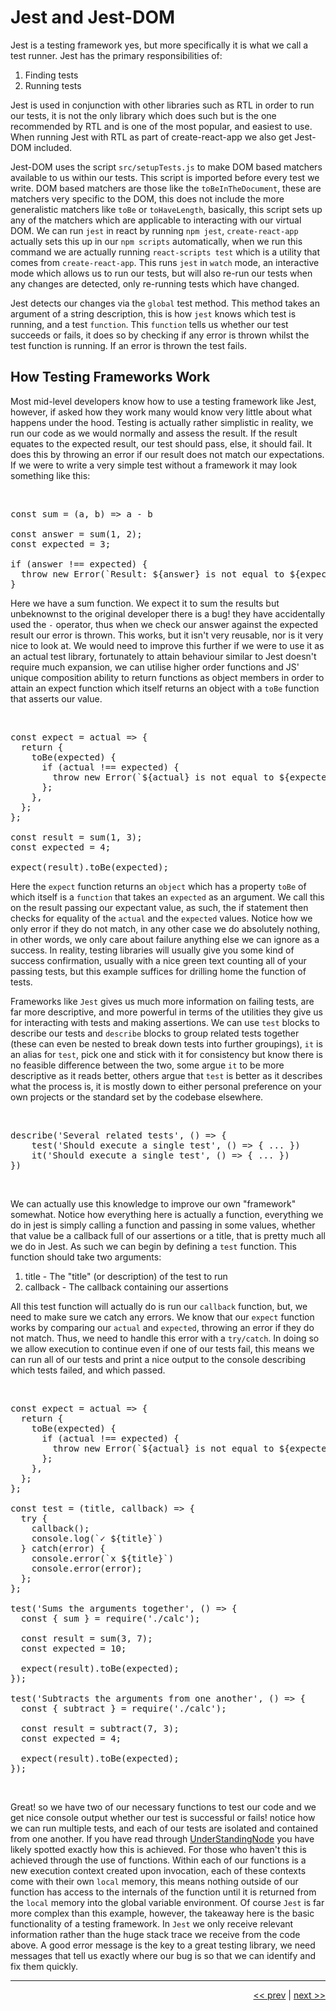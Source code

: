 # Jest and Jest-DOM

Jest is a testing framework yes, but more specifically it is what we call a test runner. Jest has the primary responsibilities of:

1. Finding tests
2. Running tests

Jest is used in conjunction with other libraries such as RTL in order to run our tests, it is not the only library which does such but is the one recommended by RTL and is one of the most popular, and easiest to use. When running Jest with RTL as part of  create-react-app we also get Jest-DOM included.

Jest-DOM uses the script `src/setupTests.js` to make DOM based matchers available to us within our tests. This script is imported before every test we write. DOM based matchers are those like the `toBeInTheDocument`, these are matchers very specific to the DOM, this does not include the more generalistic matchers like `toBe` or `toHaveLength`, basically, this script sets up any of the matchers which are applicable to interacting with our virtual DOM. We can run `jest` in react by running `npm jest`, `create-react-app` actually sets this up in our `npm scripts` automatically, when we run this command we are actually running `react-scripts test` which is a utility that comes from `create-react-app`. This runs `jest` in `watch` mode, an interactive mode which allows us to run our tests, but will also re-run our tests when any changes are detected, only re-running tests which have changed.

Jest detects our changes via the `global` test method. This method takes an argument of a string description, this is how `jest` knows which test is running, and a test `function`. This `function` tells us whether our test succeeds or fails, it does so by checking if any error is thrown whilst the test function is running. If an error is thrown the test fails.

## How Testing Frameworks Work

Most mid-level developers know how to use a testing framework like Jest, however, if asked how they work many would know very little about what happens under the hood. Testing is actually rather simplistic in reality, we run our code as we would normally and assess the result. If the result equates to the expected result, our test should pass, else, it should fail. It does this by throwing an error if our result does not match our expectations. If we were to write a very simple test without a framework it may look something like this:

<br />

<pre>
const sum = (a, b) => a - b

const answer = sum(1, 2);
const expected = 3;

if (answer !== expected) {
  throw new Error(`Result: ${answer} is not equal to ${expected}!`);
}
</pre>

Here we have a sum function. We expect it to sum the results but unbeknownst to the original developer there is a bug! they have accidentally used the `-` operator, thus when we check our answer against the expected result our error is thrown. This works, but it isn't very reusable, nor is it very nice to look at. We would need to improve this further if we were to use it as an actual test library, fortunately to attain behaviour similar to Jest doesn't require much expansion, we can utilise higher order functions and JS' unique composition ability to return functions as object members in order to attain an expect function which itself returns an object with a `toBe` function that asserts our value.

<br />

<pre>
const expect = actual => {
  return {
    toBe(expected) {
      if (actual !== expected) {
        throw new Error(`${actual} is not equal to ${expected}!`)
      };
    },
  };
};

const result = sum(1, 3);
const expected = 4;

expect(result).toBe(expected);
</pre>

Here the `expect` function returns an `object` which has a property `toBe` of which itself is a `function` that takes an `expected` as an argument. We call this on the result passing our expectant value, as such, the if statement then checks for equality of the `actual` and the `expected` values. Notice how we only error if they do not match, in any other case we do absolutely nothing, in other words, we only care about failure anything else we can ignore as a success. In reality, testing libraries will usually give you some kind of success confirmation, usually with a nice green text counting all of your passing tests, but this example suffices for drilling home the function of tests.

Frameworks like `Jest` gives us much more information on failing tests, are far more descriptive, and more powerful in terms of the utilities they give us for interacting with tests and making assertions. We can use `test` blocks to describe our tests and `describe` blocks to group related tests together (these can even be nested to break down tests into further groupings), `it` is an alias for `test`, pick one and stick with it for consistency but know there is no feasible difference between the two, some argue `it` to be more descriptive as it reads better, others argue that `test` is better as it describes what the process is, it is mostly down to either personal preference on your own projects or the standard set by the codebase elsewhere.

<br />

<pre>
describe('Several related tests', () => {
    test('Should execute a single test', () => { ... })
    it('Should execute a single test', () => { ... })
})
</pre>

<br />

We can actually use this knowledge to improve our own "framework" somewhat. Notice how everything here is actually a function, everything we do in jest is simply calling a function and passing in some values, whether that value be a callback full of our assertions or a title, that is pretty much all we do in Jest.  As such we can begin by defining a `test` function. This function should take two arguments:

1. title - The "title" (or description) of the test to run
2. callback - The callback containing our assertions

All this test function will actually do is run our `callback` function, but, we need to make sure we catch any errors. We know that our `expect` function works by comparing our `actual` and `expected`, throwing an error if they do not match. Thus, we need to handle this error with a `try/catch`. In doing so we allow execution to continue even if one of our tests fail, this means we can run all of our tests and print a nice output to the console describing which tests failed, and which passed.

<br />

<pre>
const expect = actual => {
  return {
    toBe(expected) {
      if (actual !== expected) {
        throw new Error(`${actual} is not equal to ${expected}!`)
      };
    },
  };
};

const test = (title, callback) => {
  try {
    callback();
    console.log(`✓ ${title}`)
  } catch(error) {
    console.error(`x ${title}`)
    console.error(error);
  };
};

test('Sums the arguments together', () => {
  const { sum } = require('./calc');

  const result = sum(3, 7);
  const expected = 10;

  expect(result).toBe(expected);
});

test('Subtracts the arguments from one another', () => {
  const { subtract } = require('./calc');

  const result = subtract(7, 3);
  const expected = 4;

  expect(result).toBe(expected);
});
</pre>

<br />

Great! so we have two of our necessary functions to test our code and we get nice console output whether our test is successful or fails! notice how we can run multiple tests, and each of our tests are isolated and contained from one another. If you have read through [UnderStandingNode](https://github.com/Summoned-Archfiend/Understanding-Node) you have likely spotted exactly how this is achieved. For those who haven't this is achieved through the use of functions. Within each of our functions is a new execution context created upon invocation, each of these contexts come with their own `local` memory, this means nothing outside of our function has access to the internals of the function until it is returned from the `local` memory into the global variable environment. Of course `Jest` is far more complex than this example, however, the takeaway here is the basic functionality of a testing framework. In `Jest` we only receive relevant information rather than the huge stack trace we receive from the code above. A good error message is the key to a great testing library, we need messages that tell us exactly where our bug is so that we can identify and fix them quickly.

___

<div align="right">

[<< prev](./2_RTL.md) | [next >>](./4_assertion.md)